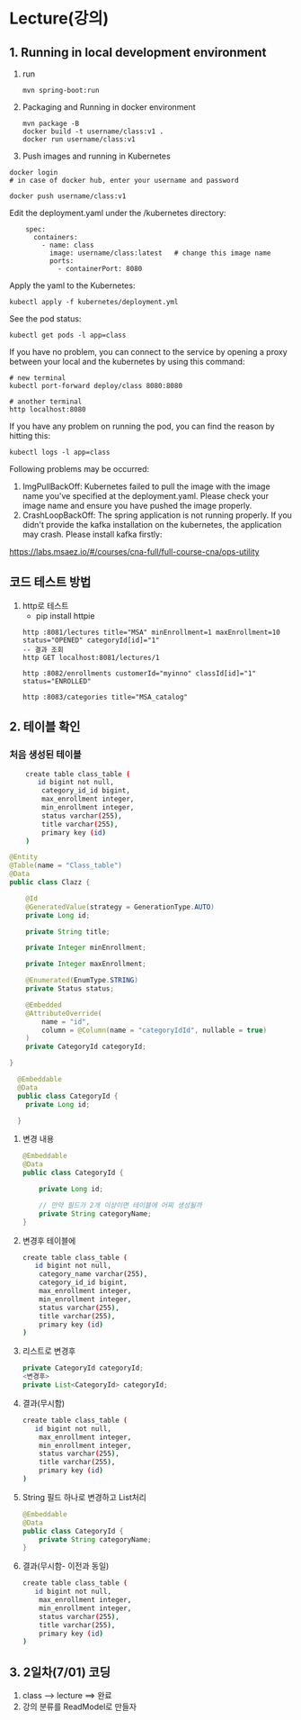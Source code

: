 # Lecture(강의)

## 1. Running in local development environment
1. run
    ```
    mvn spring-boot:run
    ```
2. Packaging and Running in docker environment
    ```
    mvn package -B
    docker build -t username/class:v1 .
    docker run username/class:v1
    ```
3. Push images and running in Kubernetes

```
docker login 
# in case of docker hub, enter your username and password

docker push username/class:v1
```

Edit the deployment.yaml under the /kubernetes directory:
```
    spec:
      containers:
        - name: class
          image: username/class:latest   # change this image name
          ports:
            - containerPort: 8080

```

Apply the yaml to the Kubernetes:
```
kubectl apply -f kubernetes/deployment.yml
```

See the pod status:
```
kubectl get pods -l app=class
```

If you have no problem, you can connect to the service by opening a proxy between your local and the kubernetes by using this command:
```
# new terminal
kubectl port-forward deploy/class 8080:8080

# another terminal
http localhost:8080
```

If you have any problem on running the pod, you can find the reason by hitting this:
```
kubectl logs -l app=class
```

Following problems may be occurred:

1. ImgPullBackOff:  Kubernetes failed to pull the image with the image name you've specified at the deployment.yaml. Please check your image name and ensure you have pushed the image properly.
1. CrashLoopBackOff: The spring application is not running properly. If you didn't provide the kafka installation on the kubernetes, the application may crash. Please install kafka firstly:

https://labs.msaez.io/#/courses/cna-full/full-course-cna/ops-utility

## 코드 테스트 방법

1. http로 테스트
   - pip install httpie
    ```
    http :8081/lectures title="MSA" minEnrollment=1 maxEnrollment=10 status="OPENED" categoryId[id]="1"
    -- 결과 조회
    http GET localhost:8081/lectures/1  

    http :8082/enrollments customerId="myinno" classId[id]="1" status="ENROLLED"

    http :8083/categories title="MSA_catalog"

    ```
## 2. 테이블 확인

### 처음 생성된 테이블
```bash
    create table class_table (
       id bigint not null,
        category_id_id bigint,
        max_enrollment integer,
        min_enrollment integer,
        status varchar(255),
        title varchar(255),
        primary key (id)
    )
```

  ```java
  @Entity
  @Table(name = "Class_table")
  @Data
  public class Clazz {

      @Id
      @GeneratedValue(strategy = GenerationType.AUTO)
      private Long id;

      private String title;

      private Integer minEnrollment;

      private Integer maxEnrollment;

      @Enumerated(EnumType.STRING)
      private Status status;

      @Embedded
      @AttributeOverride(
          name = "id",
          column = @Column(name = "categoryIdId", nullable = true)
      )
      private CategoryId categoryId;

  }
  ```
  ```java
    @Embeddable
    @Data
    public class CategoryId {
      private Long id;

    }
  ```
    
1. 변경 내용

	```java
	@Embeddable
	@Data
	public class CategoryId {

		private Long id;

		// 만약 필드가 2개 이상이면 테이블에 어찌 생성될까
		private String categoryName;
	}
	```
2. 변경후 테이블에
	```bash
	create table class_table (
	   id bigint not null,
		category_name varchar(255),
		category_id_id bigint,
		max_enrollment integer,
		min_enrollment integer,
		status varchar(255),
		title varchar(255),
		primary key (id)
	)
	```
3. 리스트로 변경후
	```java
	private CategoryId categoryId;
	<변경후>
	private List<CategoryId> categoryId;
	```
4. 결과(무시함)	
	```bash
	create table class_table (
	   id bigint not null,
		max_enrollment integer,
		min_enrollment integer,
		status varchar(255),
		title varchar(255),
		primary key (id)
	)
	```
5. String 필드 하나로 변경하고 List처리

	```java
	@Embeddable
	@Data
	public class CategoryId {
		private String categoryName;
	}
	```

6. 결과(무시함- 이전과 동일)	
	```bash
	create table class_table (
	   id bigint not null,
		max_enrollment integer,
		min_enrollment integer,
		status varchar(255),
		title varchar(255),
		primary key (id)
	)
	```
  
 ## 3. 2일차(7/01) 코딩
 1. class --> lecture  ==> 완료
 2. 강의 분류를 ReadModel로 만들자